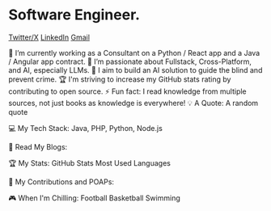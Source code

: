 # Software Engineer.

[Twitter/X](https://x.com/jigga_byte)   [LinkedIn](https://linkedin.com/in/sixtusonuma213)  [Gmail](mailto://jigga.e10@gmail.com)

🔭 I’m currently working as a Consultant on a Python / React app and a Java / Angular app contract.
🌱 I’m passionate about Fullstack, Cross-Platform, and AI, especially LLMs.
📝 I aim to build an AI solution to guide the blind and prevent crime.
🏆 I'm striving to increase my GitHub stats rating by contributing to open source.
⚡ Fun fact: I read knowledge from multiple sources, not just books as knowledge is everywhere!
💡 A Quote:
A random quote

💻 My Tech Stack:
Java, PHP, Python, Node.js

📖 Read My Blogs:


🏆 My Stats:
GitHub Stats   Most Used Languages  

🤝 My Contributions and POAPs:

🎮 When I'm Chilling:
Football Basketball Swimming

<!--
**jiggabyte/jiggabyte** is a ✨ _special_ ✨ repository because its `README.md` (this file) appears on your GitHub profile.

Here are some ideas to get you started:

- 🔭 I’m currently working on ...
- 🌱 I’m currently learning ...
- 👯 I’m looking to collaborate on ...
- 🤔 I’m looking for help with ...
- 💬 Ask me about ...
- 📫 How to reach me: ...
- 😄 Pronouns: ...
- ⚡ Fun fact: ...
-->
